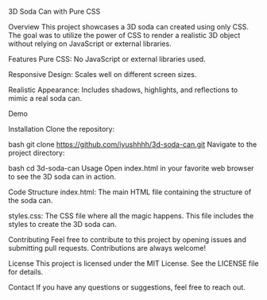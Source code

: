 3D Soda Can with Pure CSS

Overview
This project showcases a 3D soda can created using only CSS. The goal was to utilize the power of CSS to render a realistic 3D object without relying on JavaScript or external libraries.

Features
Pure CSS: No JavaScript or external libraries used.

Responsive Design: Scales well on different screen sizes.

Realistic Appearance: Includes shadows, highlights, and reflections to mimic a real soda can.

Demo

Installation
Clone the repository:

bash
git clone https://github.com/iyushhhh/3d-soda-can.git
Navigate to the project directory:

bash
cd 3d-soda-can
Usage
Open index.html in your favorite web browser to see the 3D soda can in action.

Code Structure
index.html: The main HTML file containing the structure of the soda can.

styles.css: The CSS file where all the magic happens. This file includes the styles to create the 3D soda can.

Contributing
Feel free to contribute to this project by opening issues and submitting pull requests. Contributions are always welcome!

License
This project is licensed under the MIT License. See the LICENSE file for details.

Contact
If you have any questions or suggestions, feel free to reach out.
